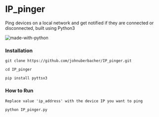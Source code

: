 # IP_pinger
Ping devices on a local network and get notified if they are connected or disconnected, built using Python3

![made-with-python](https://img.shields.io/badge/Python-3776AB?style=for-the-badge&logo=python&logoColor=white)


### Installation
```
git clone https://github.com/johnuberbacher/IP_pinger.git

cd IP_pinger

pip install pyttsx3
```


### How to Run
```
Replace value 'ip_address' with the device IP you want to ping

python IP_pinger.py
```
